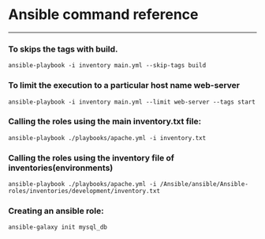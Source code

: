 # Ansible command reference
***

### To skips the tags with build.
```
ansible-playbook -i inventory main.yml --skip-tags build
```
### To limit the execution to a particular host name web-server
```
ansible-playbook -i inventory main.yml --limit web-server --tags start
```
### Calling the roles using the main inventory.txt file:
```
ansible-playbook ./playbooks/apache.yml -i inventory.txt
```
### Calling the roles using the inventory file of inventories(environments)
```
ansible-playbook ./playbooks/apache.yml -i /Ansible/ansible/Ansible-roles/inventories/development/inventory.txt
```

### Creating an ansible role:
```
ansible-galaxy init mysql_db
```